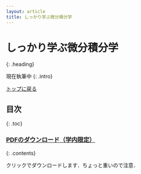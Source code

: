 ```yaml
---
layout: article
title: しっかり学ぶ微分積分学
---
```


# しっかり学ぶ微分積分学
{: .heading}

現在執筆中
{: .intro}

<div class = "link">
<a href = "../../index.html">トップに戻る</a>
</div>

## 目次
{: .toc}

### [PDFのダウンロード（学内限定）](http://www.gs.kochi-tech.ac.jp/235047d/kut/analysis.pdf)
{: .contents}

クリックでダウンロードします．ちょっと重いので注意．


